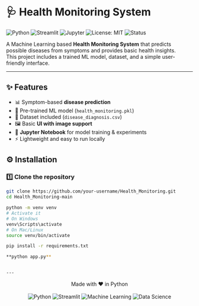 # 🩺 Health Monitoring System

![Python](https://img.shields.io/badge/Python-3.8+-blue?logo=python)
![Streamlit](https://img.shields.io/badge/Framework-Streamlit-red?logo=streamlit)
![Jupyter](https://img.shields.io/badge/Notebook-Jupyter-orange?logo=jupyter)
![License: MIT](https://img.shields.io/badge/License-MIT-green)
![Status](https://img.shields.io/badge/Status-Active-success)

A Machine Learning based **Health Monitoring System** that predicts possible diseases from symptoms and provides basic health insights.  
This project includes a trained ML model, dataset, and a simple user-friendly interface.

---

## ✨ Features
- 📊 Symptom-based **disease prediction**
- 🤖 Pre-trained ML model (`health_monitoring.pkl`)
- 📂 Dataset included (`disease_diagnosis.csv`)
- 🖼️ Basic **UI with image support**
- 📒 **Jupyter Notebook** for model training & experiments
- ⚡ Lightweight and easy to run locally

## ⚙️ Installation

### 1️⃣ Clone the repository
```bash
git clone https://github.com/your-username/Health_Monitoring.git
cd Health_Monitoring-main

python -m venv venv
# Activate it
# On Windows
venv\Scripts\activate
# On Mac/Linux
source venv/bin/activate

pip install -r requirements.txt

**python app.py**


---
```
<p align="center">
  Made with ❤️ in Python <br><br>
  <img src="https://img.icons8.com/color/48/000000/python.png" alt="Python"/>
  <img src="https://img.icons8.com/color/48/000000/streamlit.png" alt="Streamlit"/>
  <img src="https://img.icons8.com/color/48/000000/artificial-intelligence.png" alt="Machine Learning"/>
  <img src="https://img.icons8.com/color/48/000000/combo-chart.png" alt="Data Science"/>
</p>
